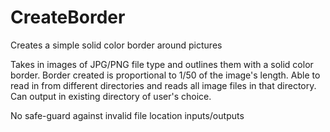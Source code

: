 # CreateBorder
Creates a simple solid color border around pictures

Takes in images of JPG/PNG file type and outlines them with a solid color border. 
Border created is proportional to 1/50 of the image's length.
Able to read in from different directories and reads all image files in that directory.
Can output in existing directory of user's choice.

No safe-guard against invalid file location inputs/outputs
